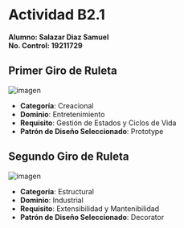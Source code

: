# Actividad B2.1
**Alumno: Salazar Diaz Samuel <br>**
**No. Control: 19211729**
## Primer Giro de Ruleta
![imagen](https://github.com/user-attachments/assets/991c2da4-99b3-4512-a3e6-3d8952ef804a)

- **Categoría**: Creacional
- **Dominio**: Entretenimiento
- **Requisito**: Gestión de Estados y Ciclos de Vida
- **Patrón de Diseño Seleccionado**: Prototype

## Segundo Giro de Ruleta
![imagen](https://github.com/user-attachments/assets/6c3a2853-adc6-4897-a9d5-c5b92f448eea)

- **Categoría**: Estructural
- **Dominio**: Industrial
- **Requisito**: Extensibilidad y Mantenibilidad
- **Patrón de Diseño Seleccionado**: Decorator

  
